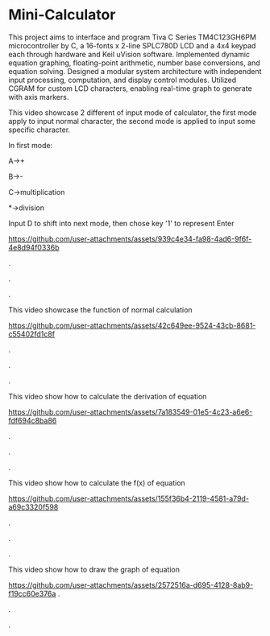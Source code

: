 # Mini-Calculator
This project aims to interface and program Tiva C Series TM4C123GH6PM microcontroller by C, a 16-fonts x 2-line SPLC780D LCD and a 4x4 keypad each through hardware and Keil uVision software.
Implemented dynamic equation graphing, floating-point arithmetic, number base conversions, and equation solving.
Designed a modular system architecture with independent input processing, computation, and display control modules.
Utilized CGRAM for custom LCD characters, enabling real-time graph to generate with axis markers.



This video showcase 2 different of input mode of calculator, the first mode apply to input normal character, the second mode is applied to input some specific character.

In first mode:

A->+

B->-

C->multiplication

*->division

Input D to shift into next mode, then chose key '1' to represent Enter

https://github.com/user-attachments/assets/939c4e34-fa98-4ad6-9f6f-4e8d94f0336b

.

.

.


This video showcase the function of normal calculation

https://github.com/user-attachments/assets/42c649ee-9524-43cb-8681-c55402fd1c8f

.

.

.

This video show how to calculate the derivation of equation


https://github.com/user-attachments/assets/7a183549-01e5-4c23-a6e6-fdf694c8ba86

.

.

.

This video show how to calculate the f(x) of equation

https://github.com/user-attachments/assets/155f36b4-2119-4581-a79d-a69c3320f598

.

.

.




This video show how to draw the graph of equation

https://github.com/user-attachments/assets/2572516a-d695-4128-8ab9-f19cc60e376a
.

.

.


